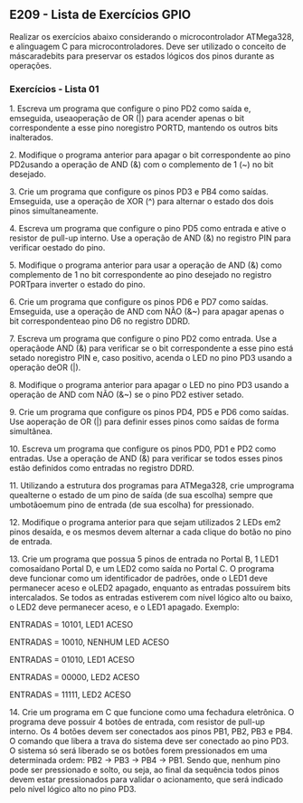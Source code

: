 ## E209 - Lista de Exercícios GPIO
Realizar os exercícios abaixo considerando o microcontrolador ATMega328, e alinguagem C para microcontroladores. Deve ser utilizado o conceito de máscaradebits para preservar os estados lógicos dos pinos durante as operações.

### Exercícios - Lista 01
<p/>
1. Escreva um programa que configure o pino PD2 como saída e, emseguida, useaoperação de OR (|) para acender apenas o bit correspondente a esse pino noregistro PORTD, mantendo os outros bits inalterados.
<p/>
2. Modifique o programa anterior para apagar o bit correspondente ao pino PD2usando a operação de AND (&) com o complemento de 1 (~) no bit desejado.
<p/>
3. Crie um programa que configure os pinos PD3 e PB4 como saídas. Emseguida, use a operação de XOR (^) para alternar o estado dos dois pinos simultaneamente.
<p/>
4. Escreva um programa que configure o pino PD5 como entrada e ative o resistor de pull-up interno. Use a operação de AND (&) no registro PIN para verificar oestado do pino.
<p/>
5. Modifique o programa anterior para usar a operação de AND (&) como complemento de 1 no bit correspondente ao pino desejado no registro PORTpara inverter o estado do pino.
<p/>
6. Crie um programa que configure os pinos PD6 e PD7 como saídas. Emseguida, use a operação de AND com NÃO (&~) para apagar apenas o bit correspondenteao pino D6 no registro DDRD.
<p/>
7. Escreva um programa que configure o pino PD2 como entrada. Use a operaçãode AND (&) para verificar se o bit correspondente a esse pino está setado noregistro PIN e, caso positivo, acenda o LED no pino PD3 usando a operação deOR (|).
<p/>
8. Modifique o programa anterior para apagar o LED no pino PD3 usando a operação de AND com NÃO (&~) se o pino PD2 estiver setado.
<p/>
9. Crie um programa que configure os pinos PD4, PD5 e PD6 como saídas. Use aoperação de OR (|) para definir esses pinos como saídas de forma simultânea.
<p/>
10. Escreva um programa que configure os pinos PD0, PD1 e PD2 como entradas. Use a operação de AND (&) para verificar se todos esses pinos estão definidos como entradas no registro DDRD.
<p/>
11. Utilizando a estrutura dos programas para ATMega328, crie umprograma quealterne o estado de um pino de saída (de sua escolha) sempre que umbotãoemum pino de entrada (de sua escolha) for pressionado.
<p/>
12. Modifique o programa anterior para que sejam utilizados 2 LEDs em2 pinos desaída, e os mesmos devem alternar a cada clique do botão no pino de entrada.
<p/>
13. Crie um programa que possua 5 pinos de entrada no Portal B, 1 LED1 comosaídano Portal D, e um LED2 como saída no Portal C. O programa deve funcionar como um identificador de padrões, onde o LED1 deve permanecer aceso e oLED2 apagado, enquanto as entradas possuírem bits intercalados. Se todos as entradas estiverem com nível lógico alto ou baixo, o LED2 deve permanecer aceso, e o LED1 apagado. Exemplo:
<p/>
ENTRADAS = 10101, LED1 ACESO
<p/>
ENTRADAS = 10010, NENHUM LED ACESO
<p/>
ENTRADAS = 01010, LED1 ACESO
<p/>
ENTRADAS = 00000, LED2 ACESO
<p/>
ENTRADAS = 11111, LED2 ACESO
<p/>
14. Crie um programa em C que funcione como uma fechadura eletrônica. O programa deve possuir 4 botões de entrada, com resistor de pull-up interno. Os 4 botões devem ser conectados aos pinos PB1, PB2, PB3 e PB4. O comando que libera a trava do sistema deve ser conectado ao pino PD3.
O sistema só será liberado se os botões forem pressionados em uma determinada ordem: PB2 -> PB3 -> PB4 -> PB1. Sendo que, nenhum pino pode ser pressionado e solto, ou seja, ao final da sequência todos pinos devem estar pressionados para validar o acionamento, que será indicado pelo nível lógico alto no pino PD3.
